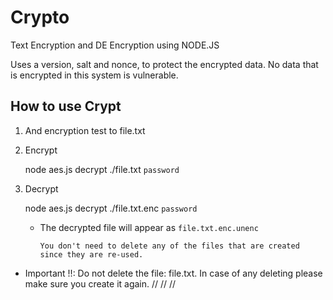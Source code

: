 # Crypto

Text Encryption and DE Encryption using NODE.JS

Uses a version, salt and nonce, to protect the encrypted data. No data that is encrypted in this system is vulnerable.

## How to use Crypt

1. And encryption test to file.txt

2. Encrypt

   node aes.js decrypt ./file.txt `password`

3. Decrypt

   node aes.js decrypt ./file.txt.enc `password`

   - The decrypted file will appear as `file.txt.enc.unenc`

     `You don't need to delete any of the files that are created since they are re-used.`

- Important !!: Do not delete the file: file.txt. In case of any deleting please make sure you create it again.
  //
  //
  //
